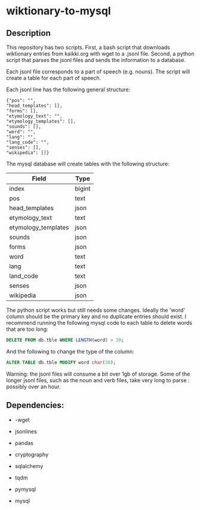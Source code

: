 # wiktionary-to-mysql

## Description

This repository has two scripts. First, a bash script that downloads wiktionary entries from kaikki.org with wget to a .jsonl file. Second, a python script that parses the jsonl files and sends the information to a database.

Each jsonl file corresponds to a part of speech (e.g. nouns). The script will create a table for each part of speech.

Each jsonl line has the following general structure:

```
{"pos": "",
"head_templates": [],
"forms": [],
"etymology_text": "",
"etymology_templates": [],
"sounds": [],
"word": "",
"lang": "",
"lang_code": "",
"senses": [],
"wikipedia": []}
```

The mysql database will create tables with  the following structure:

| Field               | Type   |
| ------------------- | ------ |
| index               | bigint |
| pos                 | text   |
| head_templates      | json   |
| etymology_text      | text   |
| etymology_templates | json   |
| sounds              | json   |
| forms               | json   |
| word                | text   |
| lang                | text   |
| land_code           | text   |
| senses              | json   |
| wikipedia           | json   |


The python script works but still needs some changes. Ideally the 'word' column should be the primary key and no duplicate entries should exist. I recommend running the following mysql code to each table to delete words that are too long:

```sql
DELETE FROM db.tble WHERE LENGTH(word) > 30;
```

And the following to change the type of the column:

```sql
ALTER TABLE db.tble MODIFY word char(30);
```

Warning: the jsonl files will consume a bit over 1gb of storage. Some of the longer jsonl files, such as the noun and verb files, take very long to parse : possibly over an hour.

## Dependencies:

- -wget

- jsonlines

- pandas

- cryptography

- sqlalchemy

- tqdm

- pymysql

- mysql
